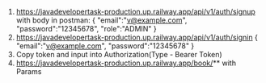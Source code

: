 1) https://javadevelopertask-production.up.railway.app/api/v1/auth/signup with body in postman:
{
"email":"v@example.com",
"password":"12345678",
"role":"ADMIN"
}
2) https://javadevelopertask-production.up.railway.app/api/v1/auth/signin
   {
   "email":"v@example.com",
   "password":"12345678"
   }
3) Copy token and input into Authorization(Type - Bearer Token)
4) https://javadevelopertask-production.up.railway.app/book/**
 with Params 


